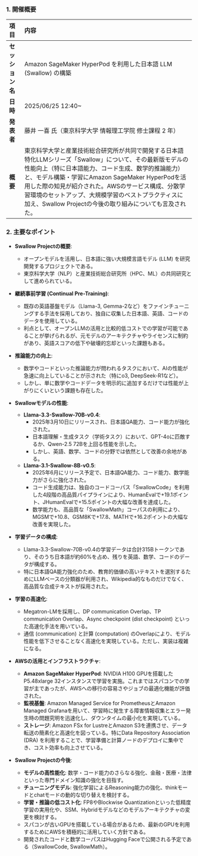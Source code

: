### 1. 開催概要
| 項目 | 内容 |
| :--- | :---------- |
| **セッション名** | Amazon SageMaker HyperPod を利用した日本語 LLM (Swallow) の構築 |
| **日時** | 2025/06/25 12:40~ |
| **発表者** | 藤井 一喜 氏（東京科学大学 情報理工学院 修士課程 2 年） |
| **概要** | 東京科学大学と産業技術総合研究所が共同で開発する日本語特化LLMシリーズ「Swallow」について、その最新版モデルの性能向上（特に日本語能力、コード生成、数学的推論能力）と、モデル構築・学習にAmazon SageMaker HyperPodを活用した際の知見が紹介された。AWSのサービス構成、分散学習環境のセットアップ、大規模学習のベストプラクティスに加え、Swallow Projectの今後の取り組みについても言及された。 |

### 2. 主要なポイント

* **Swallow Projectの概要**:
    * オープンモデルを活用し、日本語に強い大規模言語モデル (LLM) を研究開発するプロジェクトである。
    * 東京科学大学（NLP）と産業技術総合研究所（HPC、ML）の共同研究として進められている。

* **継続事前学習 (Continual Pre-Training)**:
    * 既存の英語基盤モデル（Llama-3, Gemma-2など）をファインチューニングする手法を採用しており、独自に収集した日本語、英語、コードのデータを使用している。
    * 利点として、オープンLLMの活用と比較的低コストでの学習が可能であることが挙げられるが、元モデルのアーキテクチャやライセンスに制約があり、英語スコアの低下や破壊的忘却といった課題もある。

* **推論能力の向上**:
    * 数学やコードといった推論能力が問われるタスクにおいて、AIの性能が急速に向上していることが示された（特にo3, DeepSeek-R1など）。
    * しかし、単に数学やコードデータを明示的に追加するだけでは性能が上がりにくいという課題も存在した。

* **Swallowモデルの性能**:
    * **Llama-3.3-Swallow-70B-v0.4**:
        * 2025年3月10日にリリースされ、日本語QA能力、コード能力が強化された。
        * 日本語理解・生成タスク（学術タスク）において、GPT-4oに匹敵するか、Qwen-2.5 72Bを上回る性能を示した。
        * しかし、英語、数学、コードの分野では依然として改善の余地がある。
    * **Llama-3.1-Swallow-8B-v0.5**:
        * 2025年6月にリリース予定で、日本語QA能力、コード能力、数学能力がさらに強化された。
        * コード生成能力は、独自のコードコーパス「SwallowCode」を利用した4段階の高品質パイプラインにより、HumanEvalで+19.1ポイント、JHumanEvalで+15.5ポイントの大幅な改善を達成した。
        * 数学能力も、高品質な「SwallowMath」コーパスの利用により、MGSMで+10.8、GSM8Kで+17.8、MATHで+16.2ポイントの大幅な改善を実現した。

* **学習データの構成**:
    * Llama-3.3-Swallow-70B-v0.4の学習データは合計315Bトークンであり、そのうち日本語が約60%を占め、残りを英語、数学、コードのデータが構成する。
    * 特に日本語QA能力強化のため、教育的価値の高いテキストを選別するためにLLMベースの分類器が利用され、Wikipedia的なものだけでなく、高品質な合成テキストが採用された。

* **学習の高速化**:
    * Megatron-LMを採用し、DP communication Overlap、TP communication Overlap、Async checkpoint (dist checkpoint) といった高速化手法を用いている。
    * 通信 (communication) と計算 (computation) のOverlapにより、モデル性能を低下させることなく高速化を実現している。ただし、実装は複雑になる。

* **AWSの活用とインフラストラクチャ**:
    * **Amazon SageMaker HyperPod**: NVIDIA H100 GPUを搭載したP5.48xlarge 32インスタンスで学習を実施。これまではスパコンでの学習が主であったが、AWSへの移行の容易さやジョブの最適化機能が評価された。
    * **監視基盤**: Amazon Managed Service for PrometheusとAmazon Managed Grafanaを用いて、学習時に発生する障害情報収集とエラー発生時の問題究明を迅速化し、ダウンタイムの最小化を実現している。
    * **ストレージ**: Amazon FSx for LustreとAmazon S3を連携させ、データ転送の簡素化と高速化を図っている。特にData Repository Association (DRA) を利用することで、学習準備と計算ノードのデプロイに集中でき、コスト効率も向上させている。

* **Swallow Projectの今後**:
    * **モデルの高性能化**: 数学・コード能力のさらなる強化、金融・医療・法律といった専門ドメイン知識の強化を目指す。
    * **チューニングモデル**: 強化学習によるReasoning能力の強化、thinkモードとchatモードの動的な切り替えを検討する。
    * **学習・推論の低コスト化**: FP8やBlockwise Quantizationといった低精度学習の実用化や、SSM、Hybridモデルなどのモデルアーキテクチャの変更を検討する。
    * スパコンが古いGPUを搭載している場合があるため、最新のGPUを利用するためにAWSを積極的に活用していく方針である。
    * 開発されたコードと数学コーパスはHugging Faceで公開される予定である（SwallowCode, SwallowMath）。
